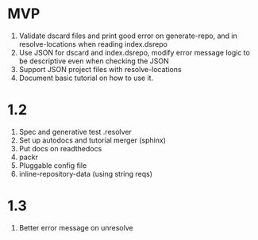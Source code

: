 # MVP
1. Validate dscard files and print good error on generate-repo, and in
   resolve-locations when reading index.dsrepo
2. Use JSON for dscard and index.dsrepo, modify error message logic to
   be descriptive even when checking the JSON
3. Support JSON project files with resolve-locations
4. Document basic tutorial on how to use it.
# 1.2
1. Spec and generative test .resolver
2. Set up autodocs and tutorial merger (sphinx)
3. Put docs on readthedocs
4. packr
5. Pluggable config file
6. inline-repository-data (using string reqs)
# 1.3
1. Better error message on unresolve
